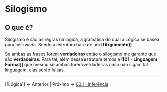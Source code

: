 # Silogismo
## O que é?

Silogismo é são as regras na lógica, a gramatica do  qual a Lógica se baseá para ser usada. Sendo a estrutura base de um **[[Argumento]]**.

Se ambas as frases forem **verdadeiras** então o silogismo me garante que são **verdadeiras**. Para tal, além dessa estrutura temos a **[[01 - Linguagem Formal]]** que mesmo se ambas forem verdadeiras caso não sigam tal linguagem, elas serão falsas.

---
[[Lógica]] <- Anterior | Próximo -> [00.1 - Inferência](00.1%20-%20Inferência.md)